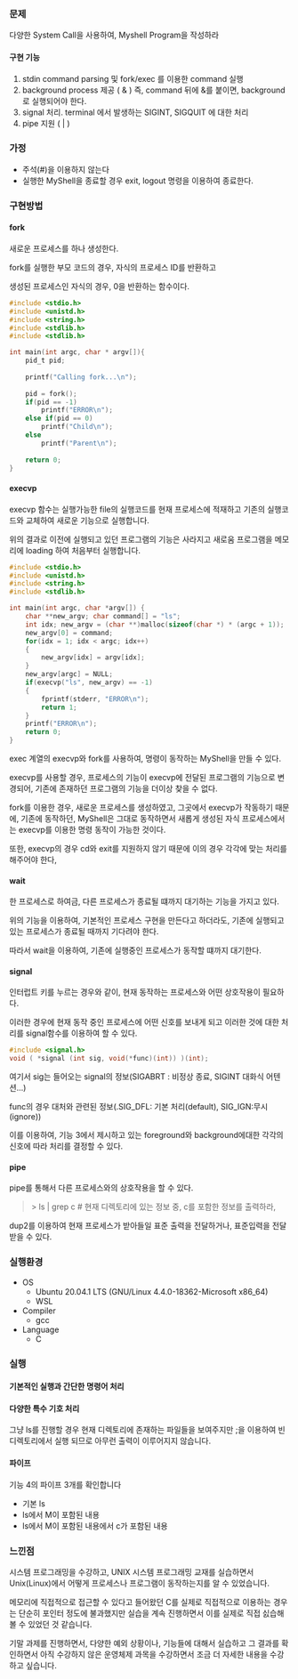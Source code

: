 ### 문제

다양한 System Call을 사용하여, Myshell Program을 작성하라

#### 구현 기능

1. stdin command parsing 및 fork/exec 를 이용한 command 실행
2. background process 제공 ( & ) 즉, command 뒤에 &를 붙이면, background 로 실행되어야 한다. 
3. signal 처리. terminal 에서 발생하는 SIGINT, SIGQUIT 에 대한 처리
4. pipe 지원 ( | )

### 가정

+ 주석(#)을 이용하지 않는다
+ 실행한 MyShell을 종료할 경우 exit, logout 명령을 이용하여 종료한다.

### 구현방법

#### fork

새로운 프로세스를 하나 생성한다.

fork를 실행한 부모 코드의 경우, 자식의 프로세스 ID를 반환하고

생성된 프로세스인 자식의 경우, 0을 반환하는 함수이다.

```c
#include <stdio.h> 
#include <unistd.h> 
#include <string.h> 
#include <stdlib.h>
#include <stdlib.h>

int main(int argc, char * argv[]){
    pid_t pid;
    
    printf("Calling fork...\n");
    
    pid = fork();
    if(pid == -1)
        printf("ERROR\n");
	else if(pid == 0)
        printf("Child\n");
	else
        printf("Parent\n");
    
    return 0;
}
```

#### execvp

execvp 함수는 실행가능한 file의 실행코드를 현재 프로세스에 적재하고 기존의 실행코드와 교체하여 새로운 기능으로 실행합니다.

위의 결과로 이전에 실행되고 있던 프로그램의 기능은 사라지고 새로움 프로그램을 메모리에 loading 하여 처음부터 실행합니다.

```c
#include <stdio.h> 
#include <unistd.h> 
#include <string.h> 
#include <stdlib.h>

int main(int argc, char *argv[]) { 
    char **new_argv; char command[] = "ls"; 
    int idx; new_argv = (char **)malloc(sizeof(char *) * (argc + 1));
    new_argv[0] = command;
    for(idx = 1; idx < argc; idx++) 
    { 
        new_argv[idx] = argv[idx]; 
    } 
    new_argv[argc] = NULL; 
    if(execvp("ls", new_argv) == -1) 
    {
        fprintf(stderr, "ERROR\n"); 
        return 1; 
    }
    printf("ERROR\n"); 
    return 0; 
}
```

exec 계열의 execvp와 fork를 사용하여, 명령이 동작하는 MyShell을 만들 수 있다.

execvp를 사용할 경우, 프로세스의 기능이 execvp에 전달된 프로그램의 기능으로 변경되어, 기존에 존재하던 프로그램의 기능을 더이상 찾을 수 없다.

fork를 이용한 경우, 새로운 프로세스를 생성하였고, 그곳에서 execvp가 작동하기 때문에, 기존에 동작하던, MyShell은 그대로 동작하면서 새롭게 생성된 자식 프로세스에서는 execvp를 이용한 명령 동작이 가능한 것이다.

또한, execvp의 경우 cd와 exit를 지원하지 않기 때문에 이의 경우 각각에 맞는 처리를 해주어야 한다,

#### wait

한 프로세스로 하여금, 다른 프로세스가 종료될 떄까지 대기하는 기능을 가지고 있다.

위의 기능을 이용하여, 기본적인 프로세스 구현을 만든다고 하더라도, 기존에 실행되고 있는 프로세스가 종료될 때까지 기다려야 한다.

따라서 wait을 이용하여, 기존에 실행중인 프로세스가 동작할 떄까지 대기한다.

#### signal

인터럽트 키를 누르는 경우와 같이, 현재 동작하는 프로세스와 어떤 상호작용이 필요하다.

이러한 경우에 현재 동작 중인 프로세스에 어떤 신호를 보내게 되고 이러한 것에 대한 처리를 signal함수를 이용하여 할 수 있다.

```c
#include <signal.h>
void ( *signal (int sig, void(*func)(int)) )(int);
```

여기서 sig는 들어오는 signal의 정보(SIGABRT : 비정상 종료, SIGINT 대화식 어텐션...)

func의 경우 대처와 관련된 정보(.SIG_DFL: 기본 처리(default), SIG_IGN:무시(ignore))

이를 이용하여, 기능 3에서 제시하고 있는 foreground와 background에대한 각각의 신호에 따라 처리를 결정할 수 있다.

#### pipe

pipe를 통해서 다른 프로세스와의 상호작용을 할 수 있다.

> \> ls | grep c # 현재 디렉토리에 있는 정보 중, c를 포함한 정보를 출력하라,

dup2를 이용하여 현재 프로세스가 받아들일 표준 출력을 전달하거나, 표준입력을 전달받을 수 있다.

### 실행환경

+ OS
  + Ubuntu 20.04.1 LTS (GNU/Linux 4.4.0-18362-Microsoft x86_64)
  + WSL
+ Compiler
  + gcc
+ Language
  + C

### 실행

#### 기본적인 실행과 간단한 명령어 처리

#### 다양한 특수 기호 처리

그냥 ls를 진행할 경우 현재 디렉토리에 존재하는 파일들을 보여주지만 ;을 이용하여 빈 디렉토리에서 실행 되므로 아무런 출력이 이루어지지 않습니다.

#### 파이프

기능 4의 파이프 3개를 확인합니다

+ 기본 ls
+ ls에서 M이 포함된 내용
+ ls에서 M이 포함된 내용에서 c가 포함된 내용

### 느낀점

시스템 프로그래밍을 수강하고, UNIX 시스템 프로그래밍 교재를 실습하면서 Unix(Linux)에서 어떻게 프로세스나 프로그램이 동작하는지를 알 수 있었습니다.

메모리에 직접적으로 접근할 수 있다고 들어왔던 C를 실제로 직접적으로 이용하는 경우는 단순히 포인터 정도에 불과했지만 실습을 계속 진행하면서 이를 실제로 직접 싨습해 볼 수 있었던 것 같습니다.

기말 과제를 진행하면서, 다양한 예외 상황이나, 기능들에 대해서 실습하고 그 결과를 확인하면서 아직 수강하지 않은 운영체제 과목을 수강하면서 조금 더 자세한 내용을 수강하고 싶습니다.
